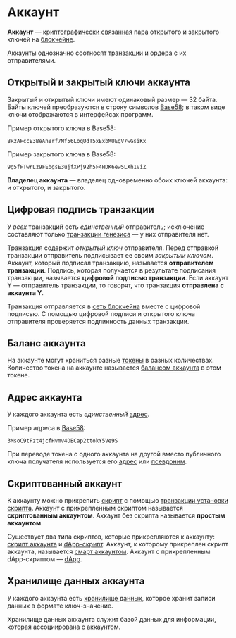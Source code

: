 # Аккаунт

**Аккаунт** — [криптографически связанная](https://ru.wikipedia.org/wiki/Криптосистема_с_открытым_ключом) пара открытого и закрытого ключей на [блокчейне](/ru/blockchain/blockchain.md).

Аккаунты однозначно соотносят [транзакции](/ru/blockchain/transaction.md) и [ордера](/ru/blockchain/order.md) с их отправителями.

## Открытый и закрытый ключи аккаунта

Закрытый и открытый ключи имеют одинаковый размер — 32 байта. Байты ключей преобразуются в строку символов [Base58](https://ru.wikipedia.org/wiki/Base58); в таком виде ключи отображаются в интерфейсах программ.

Пример открытого ключа в Base58:

```
BRzAFccE3BeAn8rf7Mf56LoqUdT5xExbMUEgV7wGsiKx
```

Пример закрытого ключа в Base58:

```
9g5fFTwrLz9FEbgsE3ujfXPj92h5F4HDK6ew5LXh1ViZ
```

**Владелец аккаунта** — владелец одновременно обоих ключей аккаунта: и открытого, и закрытого.



## Цифровая подпись транзакции

У _всех_ транзакций есть _единственный_ отправитель; исключение составляют только [транзакции генезиса](/ru/blockchain/transaction-type/genesis-transaction.md) — у них отправителя нет.

Транзакция содержит _открытый ключ_ отправителя. Перед отправкой транзакции отправитель подписывает ее своим _закрытым ключом_. Аккаунт, который подписал транзакцию, называется **отправителем транзакции**. Подпись, которая получается в результате подписания транзакции, называется **цифровой подписью транзакции**. Если аккаунт Y — отправитель транзакции, то говорят, что транзакция **отправлена с аккаунта Y**.

Транзакция отправляется в [сеть блокчейна](/ru/blockchain/blockchain-network.md) вместе c цифровой подписью. С помощью цифровой подписи и открытого ключа отправителя проверяется подлинность данных транзакции.

## Баланс аккаунта

На аккаунте могут храниться разные [токены](/ru/blockchain/token.md) в разных количествах. Количество токена на аккаунте называется [балансом аккаунта](/ru/blockchain/account/account-balance.md) в этом токене.

## Адрес аккаунта

У каждого аккаунта есть _единственный_ [адрес](/ru/blockchain/account/address.md).

Пример адреса в [Base58](https://ru.wikipedia.org/wiki/Base58):

```
3MsoC9tFzt4jcfHvmv4DBCap2ttokY5Ve9S
```

При переводе токена с одного аккаунта на другой вместо публичного ключа получателя используется его [адрес](/ru/blockchain/account/address.md) или [псевдоним](/ru/blockchain/account/alias.md).



## Скриптованный аккаунт

К аккаунту можно прикрепить [скрипт](/ru/ride/script.md) с помощью [транзакции установки скрипта](/ru/blockchain/transaction-type/set-script-transaction.md). Аккаунт с прикрепленным скриптом называется **скриптованным аккаунтом**. Аккаунт без скрипта называется **простым аккаунтом**.

Существует два типа скриптов, которые прикрепляются к аккаунту: [скрипт аккаунта](/ru/ride/script/script-types/account-script.md) и [dApp-скрипт](/ru/ride/script/script-types/dapp-script.md). Аккаунт, к которому прикреплен скрипт аккаунта, называется [смарт аккаунтом](/ru/blockchain/account/smart-account.md). Аккаунт с прикрепленным dApp-скриптом — [dApp](/ru/blockchain/account/dapp.md).



## Хранилище данных аккаунта

У каждого аккаунта есть [хранилище данных](/ru/blockchain/account/account-data-storage.md), которое хранит записи данных в формате ключ-значение.

Хранилище данных аккаунта служит базой данных для информации, которая ассоциирована с аккаунтом.
